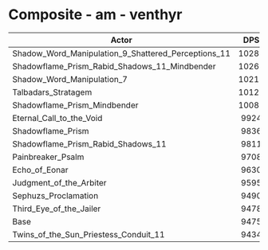 # Composite - am - venthyr
| Actor | DPS | Increase |
|---|:---:|:---:|
|Shadow_Word_Manipulation_9_Shattered_Perceptions_11|10286|8.56%|
|Shadowflame_Prism_Rabid_Shadows_11_Mindbender|10269|8.38%|
|Shadow_Word_Manipulation_7|10211|7.76%|
|Talbadars_Stratagem|10125|6.86%|
|Shadowflame_Prism_Mindbender|10086|6.44%|
|Eternal_Call_to_the_Void|9924|4.74%|
|Shadowflame_Prism|9836|3.81%|
|Shadowflame_Prism_Rabid_Shadows_11|9811|3.55%|
|Painbreaker_Psalm|9708|2.46%|
|Echo_of_Eonar|9630|1.63%|
|Judgment_of_the_Arbiter|9595|1.26%|
|Sephuzs_Proclamation|9490|0.15%|
|Third_Eye_of_the_Jailer|9478|0.02%|
|Base|9475|0.00%|
|Twins_of_the_Sun_Priestess_Conduit_11|9434|-0.44%|
